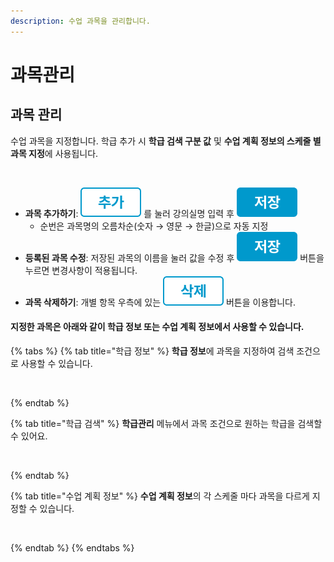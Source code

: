 ```yaml
---
description: 수업 과목을 관리합니다.
---
```


# 과목관리

## 과목 관리

수업 과목을 지정합니다. 학급 추가 시 **학급 검색 구분 값** 및 **수업 계획 정보의 스케줄 별 과목 지정**에 사용됩니다.

<figure><img src="../../../.gitbook/assets/과목관리 (1).png" alt=""><figcaption></figcaption></figure>

* **과목 추가하기**: <img src="../../../.gitbook/assets/btn_추가.png" alt="" data-size="line"> 를 눌러 강의실명 입력 후 <img src="../../../.gitbook/assets/btn_저장.png" alt="" data-size="line">&#x20;
  * 순번은 과목명의 오름차순(숫자 → 영문 → 한글)으로 자동 지정
* **등록된 과목 수정**: 저장된 과목의 이름을 눌러 값을 수정 후 <img src="../../../.gitbook/assets/btn_저장.png" alt="" data-size="line"> 버튼을 누르면 변경사항이 적용됩니다.
* **과목 삭제하기**: 개별 항목 우측에 있는 <img src="../../../.gitbook/assets/btn_삭제.png" alt="" data-size="line"> 버튼을 이용합니다.

#### 지정한 과목은 아래와 같이 학급 정보 또는 수업 계획 정보에서 사용할 수 있습니다.

{% tabs %}
{% tab title="학급 정보" %}
**학급 정보**에 과목을 지정하여 검색 조건으로 사용할 수 있습니다.

<figure><img src="../../../.gitbook/assets/학급정보_과목.png" alt=""><figcaption></figcaption></figure>
{% endtab %}

{% tab title="학급 검색" %}
**학급관리** 메뉴에서 과목 조건으로 원하는 학급을 검색할 수 있어요.

<figure><img src="../../../.gitbook/assets/학급 검색 조건_과목.png" alt=""><figcaption></figcaption></figure>
{% endtab %}

{% tab title="수업 계획 정보" %}
**수업 계획 정보**의 각 스케줄 마다 과목을 다르게 지정할 수 있습니다.

<figure><img src="../../../.gitbook/assets/수업게획정보_과목.png" alt=""><figcaption></figcaption></figure>
{% endtab %}
{% endtabs %}
